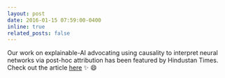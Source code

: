 ```yaml
---
layout: post
date: 2016-01-15 07:59:00-0400
inline: true
related_posts: false
---
```


Our work on explainable-AI advocating using causality to interpret neural networks via post-hoc attribution has been featured by Hindustan Times. Check out the article <a href="https://www.hindustantimes.com/education/iit-hyderabad-team-develops-method-to-access-the-insides-of-artificial-intelligence-programs/story-V8IsL4D3RGWv4zVkdg1qVN.html">here</a>  :sparkles: :smile:
